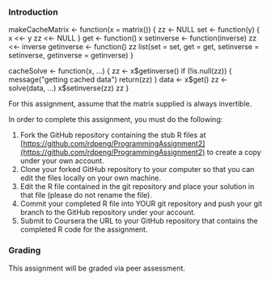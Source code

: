 ### Introduction

makeCacheMatrix <- function(x = matrix()) {
    zz <- NULL
  set <- function(y) {
          x <<- y
          zz <<- NULL
  }
  get <- function() x
  setinverse <- function(inverse) zz <<- inverse
  getinverse <- function() zz
  list(set = set,
       get = get,
       setinverse = setinverse,
       getinverse = getinverse)
}

cacheSolve <- function(x, ...) {
  zz <- x$getinverse()
  if (!is.null(zz)) {
          message("getting cached data")
          return(zz)
  }
  data <- x$get()
  zz <- solve(data, ...)
  x$setinverse(zz)
  zz
}


For this assignment, assume that the matrix supplied is always
invertible.

In order to complete this assignment, you must do the following:

1.  Fork the GitHub repository containing the stub R files at
    [https://github.com/rdpeng/ProgrammingAssignment2](https://github.com/rdpeng/ProgrammingAssignment2)
    to create a copy under your own account.
2.  Clone your forked GitHub repository to your computer so that you can
    edit the files locally on your own machine.
3.  Edit the R file contained in the git repository and place your
    solution in that file (please do not rename the file).
4.  Commit your completed R file into YOUR git repository and push your
    git branch to the GitHub repository under your account.
5.  Submit to Coursera the URL to your GitHub repository that contains
    the completed R code for the assignment.

### Grading

This assignment will be graded via peer assessment.
